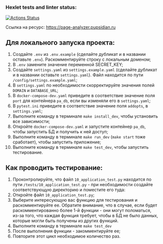### Hexlet tests and linter status:

[![Actions Status](https://github.com/VictorVangeli/python-project-83/actions/workflows/hexlet-check.yml/badge.svg)](https://github.com/VictorVangeli/python-project-83/actions)

Ссылка на ресурс: https://page-analyzer.pupsidian.ru

## Для локального запуска проекта:
1. Создайте `.env` из `.env.example` (сделайте дубликат и в названии оставьте `.env`). Раскомментируйте строку с локальным доменом;
2. В `.env` замените значение переменной SECRET_KEY;
3. Создайте `settings.yaml` из `settings.example.yaml` (сделайте дубликат и в названии оставьте `settings.yaml`). Файл находится по пути `/config/settings.example.yaml`;
4. В `settings.yaml` по необходимости скорректируйте значения полей `DOMAIN` и `DATABASE_URL`;
5. В `docker-compose-dev.yaml` приведите в соответствие значение поля `port` для контейнера `pa_db`, если вы изменяли его в `settings.yaml`;
6. В `pytest.ini` приведите в соответствие значение поля `addopts`, в `settings.yaml`;
7. Выполните команду в терминале `make install_dev`, чтобы установить все зависимости;
8. Откройте `docker-compose-dev.yaml` и запустите контейнер `pa_db`, чтобы запустить БД и получить к ней доступ;
9. Выполните команду в терминале `make run_dev` (`make start` тоже сработает), чтобы запустить приложение;
10. Выполните команду в терминале `make test_dev`, чтобы запустить тестирование.

## Как проводить тестирование:
1. Проконтролируйте, что файл `10_application_test.py` находится по пути `/tests/10_application_test.py` - при необходимости создайте соответствующую директорию и поместите его туда:
2. Откройте файл `10_application_test.py`;
3. Выберите интересующую вас функцию для тестирования и раскомментируйте ее. Обратите внимание, что в случае, если будет раскомментированно более 1-й функции - они могут поломаться, из-за того, что каждая функция требует, чтобы в БД не было данных, которые могли быть получены из других функций.
4. Выполните команду в терминале `make test_dev`
5. После выполнения функции - закомментируйте ее;
6. Повторите этот цикл необходимое количество раз.
